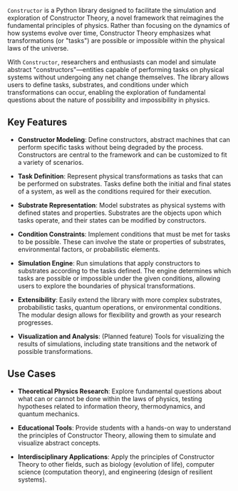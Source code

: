 `Constructor` is a Python library designed to facilitate the simulation and exploration of Constructor Theory, a novel framework that reimagines the fundamental principles of physics. Rather than focusing on the dynamics of how systems evolve over time, Constructor Theory emphasizes what transformations (or "tasks") are possible or impossible within the physical laws of the universe.

With `Constructor`, researchers and enthusiasts can model and simulate abstract "constructors"—entities capable of performing tasks on physical systems without undergoing any net change themselves. The library allows users to define tasks, substrates, and conditions under which transformations can occur, enabling the exploration of fundamental questions about the nature of possibility and impossibility in physics.

## **Key Features**

- **Constructor Modeling**: Define constructors, abstract machines that can perform specific tasks without being degraded by the process. Constructors are central to the framework and can be customized to fit a variety of scenarios.

- **Task Definition**: Represent physical transformations as tasks that can be performed on substrates. Tasks define both the initial and final states of a system, as well as the conditions required for their execution.

- **Substrate Representation**: Model substrates as physical systems with defined states and properties. Substrates are the objects upon which tasks operate, and their states can be modified by constructors.

- **Condition Constraints**: Implement conditions that must be met for tasks to be possible. These can involve the state or properties of substrates, environmental factors, or probabilistic elements.

- **Simulation Engine**: Run simulations that apply constructors to substrates according to the tasks defined. The engine determines which tasks are possible or impossible under the given conditions, allowing users to explore the boundaries of physical transformations.

- **Extensibility**: Easily extend the library with more complex substrates, probabilistic tasks, quantum operations, or environmental conditions. The modular design allows for flexibility and growth as your research progresses.

- **Visualization and Analysis**: (Planned feature) Tools for visualizing the results of simulations, including state transitions and the network of possible transformations.

## **Use Cases**

- **Theoretical Physics Research**: Explore fundamental questions about what can or cannot be done within the laws of physics, testing hypotheses related to information theory, thermodynamics, and quantum mechanics.

- **Educational Tools**: Provide students with a hands-on way to understand the principles of Constructor Theory, allowing them to simulate and visualize abstract concepts.

- **Interdisciplinary Applications**: Apply the principles of Constructor Theory to other fields, such as biology (evolution of life), computer science (computation theory), and engineering (design of resilient systems).
